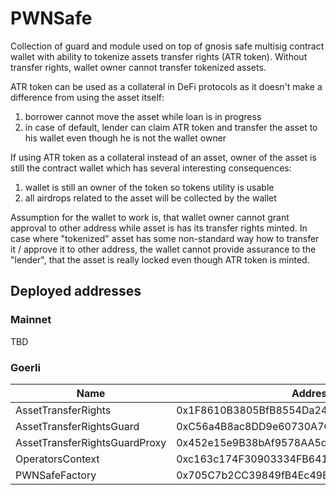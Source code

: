 # PWNSafe

Collection of guard and module used on top of gnosis safe multisig contract wallet with ability to tokenize assets transfer rights (ATR token). Without transfer rights, wallet owner cannot transfer tokenized assets.

ATR token can be used as a collateral in DeFi protocols as it doesn't make a difference from using the asset itself:
1) borrower cannot move the asset while loan is in progress
2) in case of default, lender can claim ATR token and transfer the asset to his wallet even though he is not the wallet owner

If using ATR token as a collateral instead of an asset, owner of the asset is still the contract wallet which has several interesting consequences:
1) wallet is still an owner of the token so tokens utility is usable
2) all airdrops related to the asset will be collected by the wallet

Assumption for the wallet to work is, that wallet owner cannot grant approval to other address while asset is has its transfer rights minted. In case where "tokenized" asset has some non-standard way how to transfer it / approve it to other address, the wallet cannot provide assurance to the "lender", that the asset is really locked even though ATR token is minted.

## Deployed addresses
### Mainnet
TBD

### Goerli
| Name | Address | Link |
| --- | --- | --- |
| AssetTransferRights | 0x1F8610B3805BfB8554Da24360b221Be0ec65D429 | [Goerli](https://goerli.etherscan.io/address/0x1F8610B3805BfB8554Da24360b221Be0ec65D429)
| AssetTransferRightsGuard | 0xC56a4B8ac8DD9e60730A7C80Dd0C796dE2F3dB1D | [Goerli](https://goerli.etherscan.io/address/0xC56a4B8ac8DD9e60730A7C80Dd0C796dE2F3dB1D)
| AssetTransferRightsGuardProxy | 0x452e15e9B38bAf9578AA5d3a3b6c9c374DAB5D81 | [Goerli](https://goerli.etherscan.io/address/0x452e15e9B38bAf9578AA5d3a3b6c9c374DAB5D81)
| OperatorsContext | 0xc163c174F30903334FB641e5426793A057192F92 | [Goerli](https://goerli.etherscan.io/address/0xc163c174F30903334FB641e5426793A057192F92)
| PWNSafeFactory | 0x705C7b2CC39849fB4Ec49B085FDDC92B7E7Cbd25 | [Goerli](https://goerli.etherscan.io/address/0x705C7b2CC39849fB4Ec49B085FDDC92B7E7Cbd25)